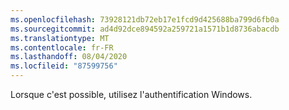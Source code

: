 ```yaml
---
ms.openlocfilehash: 73928121db72eb17e1fcd9d425688ba799d6fb0a
ms.sourcegitcommit: ad4d92dce894592a259721a1571b1d8736abacdb
ms.translationtype: MT
ms.contentlocale: fr-FR
ms.lasthandoff: 08/04/2020
ms.locfileid: "87599756"
---
```

Lorsque c'est possible, utilisez l'authentification Windows.
